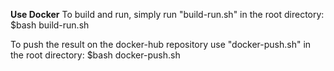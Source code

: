 **Use Docker**
To build and run, simply run "build-run.sh" in the root directory:
  $bash build-run.sh

To push the result on the docker-hub repository use "docker-push.sh" in the root directory:
  $bash docker-push.sh

